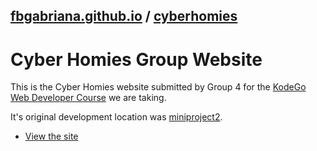 ## [fbgabriana.github.io](/ "Bamm's KodeGo Repository") / [cyberhomies](/cyberhomies/)

# Cyber Homies Group Website

This is the Cyber Homies website submitted by Group 4 for the [KodeGo Web Developer Course](https://kodego.ph/courses/1) we are taking.

It's original development location was [miniproject2](/miniproject2/).

* [View the site](home.html)


